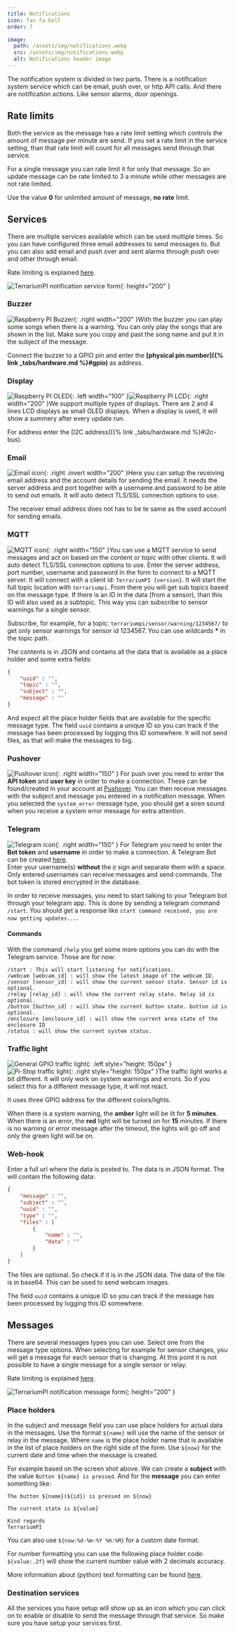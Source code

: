```yaml
---
title: Notifications
icon: fas fa-bell
order: 7

image:
  path: /assets/img/notifications.webp
  src: /assets/img/notifications.webp
  alt: Notifications header image
---
```

The notification system is divided in two parts. There is a notification system service which can be email, push over, or http API calls. And there are notification actions. Like sensor alarms, door openings.

## Rate limits

Both the service as the message has a rate limit setting which controls the amount of message per minute are send. If you set a rate limit in the service setting, than that rate limit will count for all messages send through that service.

For a single message you can rate limit it for only that message. So an update message can be rate limited to 3 a minute while other messages are not rate limited.

Use the value **0** for unlimited amount of message, **no rate** limit.

## Services

There are multiple services available which can be used multiple times. So you can have configured three email addresses to send messages to. But you can also add email and push over and sent alarms through push over and other through email.

Rate limiting is explained [here](#rate-limits).

![TerrariumPI notification service form](/assets/img/notification_service.webp){: height="200" }

### Buzzer

![Raspberry PI Buzzer](/assets/img/buzzer_circuit.webp){: .right width="200" }With the buzzer you can play some songs when there is a warning. You can only play the songs that are shown in the list. Make sure you copy and past the song name and put it in the subject of the message.

Connect the buzzer to a GPIO pin and enter the **[physical pin number]({% link _tabs/hardware.md %}#gpio)** as address.

### Display

![Raspberry PI OLED](/assets/img/OLED.webp){: .left width="100" }![Raspberry PI LCD](/assets/img/LCD_16x2.webp){: .right width="200" }We support multiple types of displays. There are 2 and 4 lines LCD displays as small OLED displays. When a display is used, it will show a summery after every update run.

For address enter the [I2C address]({% link _tabs/hardware.md %}#i2c-bus).

### Email

![Email icon](/assets/img/email.webp){: .right .invert width="200" }Here you can setup the receiving email address and the account details for sending the email. It needs the server address and port together with a username and password to be able to send out emails. It will auto detect TLS/SSL connection options to use.

The receiver email address does not has to be te same as the used account for sending emails.

### MQTT

![MQTT icon](/assets/img/MQTT_Cloud.webp){: .right width="150" }You can use a MQTT service to send messages and act on based on the content or topic with other clients. It will auto detect TLS/SSL connection options to use.
Enter the server address, port number, username and password in the form to connect to a MQTT server. It will connect with a client id: `TerrariumPI {version}`. It will start the full topic location with `terrariumpi`. From there you will get sub topics based on the message type. If there is an ID in the data (from a sensor), than this ID will also used as a subtopic. This way you can subscribe to sensor warnings for a single sensor.

Subscribe, for example, for a topic: `terrariumpi/sensor/warning/1234567/` to get only sensor warnings for sensor id 1234567. You can use wildcards **\*** in the topic path.

The contents is in JSON and contains all the data that is available as a place holder and some extra fields:

```json
{
    "uuid" : "",
    "topic" : "",
    "subject" : "",
    "message" : ""
}
```

And expect all the place holder fields that are available for the specific message type. The field `uuid` contains a unique ID so you can track if the message has been processed by logging this ID somewhere.
It will not send files, as that will make the messages to big.

### Pushover

![Pushover icon](/assets/img/pushover-logo.webp){: .right width="150" } For push over you need to enter the **API token** and **user key** in order to make a connection. These can be found/created in your account at [Pushover](https://support.pushover.net/i175-how-do-i-get-an-api-or-application-token).
You can then receive messages with the subject and message you entered in a notification message.
When you selected the `system_error` message type, you should get a siren sound when you receive a system error message for extra attention.

### Telegram

![Telegram icon](/assets/img/telegram-logo.webp){: .right width="150" } For Telegram you need to enter the **Bot token** and **username** in order to make a connection. A Telegram Bot can be created [here](https://core.telegram.org/bots#how-do-i-create-a-bot). \
Enter your username(s) **without** the `@` sign and separate them with a space. Only entered usernames can receive messages and send commands. The bot token is stored encrypted in the database.

In order to receive messages, you need to start talking to your Telegram bot through your telegram app. This is done by sending a telegram command `/start`. You should get a response like `start command received, you are now getting updates...`.

#### Commands

With the command `/help` you get some more options you can do with the Telegram service. Those are for now:

```console
/start : This will start listening for notifications.
/webcam [webcam_id] : will show the latest image of the webcam ID.
/sensor [sensor_id] : will show the current sensor state. Sensor id is optional.
/relay [relay_id] : will show the current relay state. Relay id is optional.
/button [button_id] : will show the current button state. button id is optional.
/enclosure [enclosure_id] : will show the current area state of the enclosure ID
/status : will show the current system status.
```

### Traffic light

![General GPIO traffic light](/assets/img/traffic_light.webp){: .left style="height: 150px" }![Pi-Stop traffic light](/assets/img/pistop.webp){: .right style="height: 150px" }The traffic light works a bit different. It will only work on system warnings and errors. So if you select this for a different message type, it will not react.

It uses three GPIO address for the different colors/lights.

When there is a system warning, the **amber** light will be lit for **5 minutes**. When there is an error, the **red** light will be turned on for **15** minutes. If there is no warning or error message after the timeout, the lights will go off and only the green light will be on.

### Web-hook

Enter a full url where the data is posted to. The data is in JSON format. The will contain the following data:

```json
{
    "message" : "",
    "subject" : "",
    "uuid" : "",
    "type" : "",
    "files" : [
        {
            "name" : "",
            "data" : ""
        }
    ]
}
```

The files are optional. So check if it is in the JSON data. The data of the file is in base64. This can be used to send webcam images.

The field `uuid` contains a unique ID so you can track if the message has been processed by logging this ID somewhere.

## Messages

There are several messages types you can use. Select one from the message type options. When selecting for example for sensor changes, you will get a message for each sensor that is changing. At this point it is not possible to have a single message for a single sensor or relay.

Rate limiting is explained [here](#rate-limits).

![TerrariumPI notification message form](/assets/img/notification_message.webp){: height="200" }

### Place holders

In the subject and message field you can use place holders for actual data in the messages. Use the format `${name}` will use the name of the sensor or relay in the message. Where `name` is the place holder name that is available in the list of place holders on the right side of the form. Use `${now}` for the current date and time when the message is created.

For example based on the screen shot above. We can create a **subject** with the value `Button ${name} is pressed`. And for the **message** you can enter something like:

```text
The button ${name}(${id}) is pressed on ${now}

The current state is ${value}

Kind regards
TerrariumPI
```

You can also use `${now:%d-%m-%Y %H:%M}` for a custom date format.

For number formatting you can use the following place holder code: `${value:.2f}` will show the current number value with 2 decimals accuracy.

More information about (python) text formatting can be found [here](https://docs.python.org/3.8/library/string.html#formatspec).

### Destination services

All the services you have setup will show up as an icon which you can click on to enable or disable to send the message through that service. So make sure you have setup your services first.
